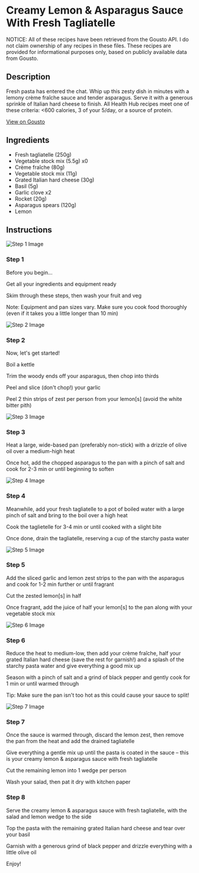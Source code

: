 # Creamy Lemon & Asparagus Sauce With Fresh Tagliatelle

NOTICE: All of these recipes have been retrieved from the Gousto API. I do not claim ownership of any recipes in these files. These recipes are provided for informational purposes only, based on publicly available data from Gousto.

## Description

Fresh pasta has entered the chat. Whip up this zesty dish in minutes with a lemony crème fraîche sauce and tender asparagus. Serve it with a generous sprinkle of Italian hard cheese to finish. All Health Hub recipes meet one of these criteria: <600 calories, 3 of your 5/day, or a source of protein.

[View on Gousto](https://www.gousto.co.uk/recipes/cookbook/btr-creamy-lemon-asparagus-sauce-with-fresh-tagliatelle)

## Ingredients

- Fresh tagliatelle (250g)
- Vegetable stock mix (5.5g) x0
- Crème fraîche (80g)
- Vegetable stock mix (11g)
- Grated Italian hard cheese (30g)
- Basil (5g)
- Garlic clove x2
- Rocket (20g)
- Asparagus spears (120g)
- Lemon

## Instructions

![Step 1 Image](https://production-media.gousto.co.uk/cms/recipe-step-image/Admin10mm-Step-1-1692971175283-x200.jpg)

### Step 1

Before you begin...

Get all your ingredients and equipment ready

Skim through these steps, then wash your fruit and veg

Note: Equipment and pan sizes vary. Make sure you cook food thoroughly (even if it takes you a little longer than 10 min)

![Step 2 Image](https://production-media.gousto.co.uk/cms/recipe-step-image/Step-2-1692971179379-x200.jpg)

### Step 2

Now, let's get started!

Boil a kettle

Trim the woody ends off your asparagus, then chop into thirds

Peel and slice (don't chop!) your garlic

Peel 2 thin strips of zest per person from your lemon[s]<span class="text-danger"> </span>(avoid the white bitter pith)

![Step 3 Image](https://production-media.gousto.co.uk/cms/recipe-step-image/Step-3-1692971183253-x200.jpg)

### Step 3

Heat a large, wide-based pan (preferably non-stick) with a drizzle of olive oil over a medium-high heat

Once hot, add the chopped asparagus to the pan with a pinch of salt and cook for 2-3 min or until beginning to soften

![Step 4 Image](https://production-media.gousto.co.uk/cms/recipe-step-image/Step-4-1692971187169-x200.jpg)

### Step 4

Meanwhile, add your fresh tagliatelle to a pot of boiled water with a large pinch of salt and bring to the boil over a high heat

Cook the taglietelle for 3-4 min or until cooked with a slight bite

Once done, drain the tagliatelle, reserving a cup of the starchy pasta water

![Step 5 Image](https://production-media.gousto.co.uk/cms/recipe-step-image/Step-5-1692971190889-x200.jpg)

### Step 5

Add the sliced garlic and lemon zest strips to the pan with the asparagus and cook for 1-2 min further or until fragrant

Cut the zested lemon[s] in half

Once fragrant, add the juice of half your lemon[s] to the pan along with your vegetable stock mix

![Step 6 Image](https://production-media.gousto.co.uk/cms/recipe-step-image/Step-6-1692971194974-x200.jpg)

### Step 6

Reduce the heat to medium-low, then add your crème fraîche, half your grated Italian hard cheese (save the rest for garnish!) and a splash of the starchy pasta water and give everything a good mix up

Season with a pinch of salt and a grind of black pepper and gently cook for 1 min or until warmed through

Tip: Make sure the pan isn't too hot as this could cause your sauce to split!

![Step 7 Image](https://production-media.gousto.co.uk/cms/recipe-step-image/Step-7-1692971198759-x200.jpg)

### Step 7

Once the sauce is warmed through, discard the lemon zest, then remove the pan from the heat and add the drained tagliatelle

Give everything a gentle mix up until the pasta is coated in the sauce – this is your creamy lemon & asparagus sauce with fresh tagliatelle

Cut the remaining lemon into 1 wedge per person

Wash your salad, then pat it dry with kitchen paper

### Step 8

Serve the creamy lemon & asparagus sauce with fresh tagliatelle, with the salad and lemon wedge to the side

Top the pasta with the remaining grated Italian hard cheese and tear over your basil

Garnish with a generous grind of black pepper and drizzle everything with a little olive oil

Enjoy!

